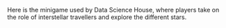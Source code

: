 Here is the minigame used by Data Science House, where players take on the role of interstellar travellers and explore the different stars.
